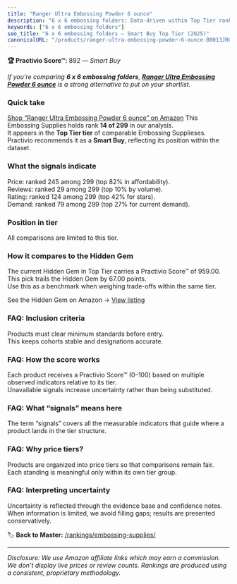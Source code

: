 ```yaml
---
title: "Ranger Ultra Embossing Powder 6 ounce"
description: "6 x 6 embossing folders: Data-driven within Top Tier ranking using the Practivio Score™. Positioned by quality, value, demand, findability, momentum."
keywords: ["6 x 6 embossing folders"]
seo_title: "6 x 6 embossing folders — Smart Buy Top Tier (2025)"
canonicalURL: "/products/ranger-ultra-embossing-powder-6-ounce-B0013JROB0/"
---
```


**🏆 Practivio Score™:** 892 — _Smart Buy_


*If you're comparing **6 x 6 embossing folders**, **[Ranger Ultra Embossing Powder 6 ounce](https://www.amazon.com/dp/B0013JROB0?tag=practivio-20)** is a strong alternative to put on your shortlist.*
### Quick take
[Shop “Ranger Ultra Embossing Powder 6 ounce” on Amazon](https://www.amazon.com/dp/B0013JROB0?tag=practivio-20)
This Embossing Supplies holds rank **14 of 299** in our analysis.  
It appears in the **Top Tier tier** of comparable Embossing Supplieses.  
Practivio recommends it as a **Smart Buy**, reflecting its position within the dataset.

### What the signals indicate
Price: ranked 245 among 299 (top 82% in affordability).  
Reviews: ranked 29 among 299 (top 10% by volume).  
Rating: ranked 124 among 299 (top 42% for stars).  
Demand: ranked 79 among 299 (top 27% for current demand).

### Position in tier
All comparisons are limited to this tier.

### How it compares to the Hidden Gem
The current Hidden Gem in Top Tier carries a Practivio Score™ of 959.00.  
This pick trails the Hidden Gem by 67.00 points.  
Use this as a benchmark when weighing trade-offs within the same tier.  

See the Hidden Gem on Amazon → [View listing](https://www.amazon.com/dp/B0D6BHVRJC?tag=practivio-20)

### FAQ: Inclusion criteria
Products must clear minimum standards before entry.  
This keeps cohorts stable and designations accurate.

### FAQ: How the score works
Each product receives a Practivio Score™ (0–100) based on multiple observed indicators relative to its tier.  
Unavailable signals increase uncertainty rather than being substituted.

### FAQ: What “signals” means here
The term “signals” covers all the measurable indicators that guide where a product lands in the tier structure.

### FAQ: Why price tiers?
Products are organized into price tiers so that comparisons remain fair.  
Each standing is meaningful only within its own tier group.

### FAQ: Interpreting uncertainty
Uncertainty is reflected through the evidence base and confidence notes.  
When information is limited, we avoid filling gaps; results are presented conservatively.


🏷️ **Back to Master:** [/rankings/embossing-supplies/](/rankings/embossing-supplies/)

---
_Disclosure: We use Amazon affiliate links which may earn a commission. We don’t display live prices or review counts. Rankings are produced using a consistent, proprietary methodology._

